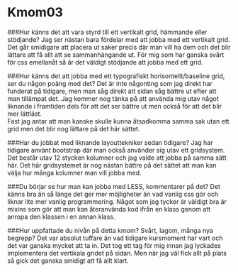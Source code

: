 Kmom03
===============================
###Hur känns det att vara styrd till ett vertikalt grid, hämmande eller stödjande?
Jag ser nästan bara fördelar med att jobba med ett vertikalt grid. Det går smidigare att placera ut saker precis där man vill ha dem och det blir lättare att få allt att se sammanhängande ut.
För mig som har ganska svårt för css emellanåt så är det väldigt stödjande att jobba med ett grid.

###Hur känns det att jobba med ett typografiskt horisontellt/baseline grid, ser du någon poäng med det?
Det är inte någonting som jag direkt har funderat på tidigare, men man såg direkt att sidan såg bättre ut efter att man tillämpat det. Jag kommer nog tänka på att använda mig utav något liknande i framtiden dels för att det ser bättre ut men också för att det blir mer lättläst.  
Fast jag antar att man kanske skulle kunna åtsadkomma samma sak utan ett grid men det blir nog lättare på det här sättet.

###Har du jobbat med liknande layouttekniker sedan tidigare?
Jag har tidigare använt bootstrap där man också använder sig utav ett gridsystem. Det består utav 12 stycken kolumner och jag valde att jobba på samma sätt här.
Det här gridsystemet är nog nästan bättre på det sättet att man kan välja hur många kolumner man vill jobba med.

###Du börjar se hur man kan jobba med LESS, kommentarer på det?
Det känns bra än så länge det ger mer möjligheter än vad vanlig css gör och liknar lite mer vanlig programmering. Något som jag tycker är väldigt bra är mixins som gör att man kan återanvända kod ifrån en klass genom att anropa den klassen i en annan klass.



###Hur uppfattade du nivån på detta kmom? Svårt, lagom, många nya begrepp?
Det var absolut tuffare än vad tidigare kursmoment har vart och det var ganska mycket att ta in. Det tog ett tag för mig innan jag lyckades implementera det vertikala gridet på sidan.
Men när jag väl fick allt på plats så gick det ganska smidigt att få allt klart.

